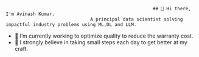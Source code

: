 <!--
**Avinash-grit/Avinash-grit** is a ✨ _special_ ✨ repository because its `README.md` (this file) appears on your GitHub profile.

Here are some ideas to get you started:

- 🔭 I’m currently working on ...
- 🌱 I’m currently learning ... 
- 👯 I’m looking to collaborate on ...
- 🤔 I’m looking for help with ...
- 💬 Ask me about ...
- 📫 How to reach me: ...
- 😄 Pronouns: ...
- ⚡ Fun fact: ...
-->
                                                          ## 👋 Hi there, I'm Avinash Kumar.
                                   A principal data scientist solving impactful industry problems using ML,DL and LLM.

- 🔭 I’m currently working to optimize quality to reduce the warranty cost.
- 🌱 I strongly believe in taking small steps each day to get better at my craft.
